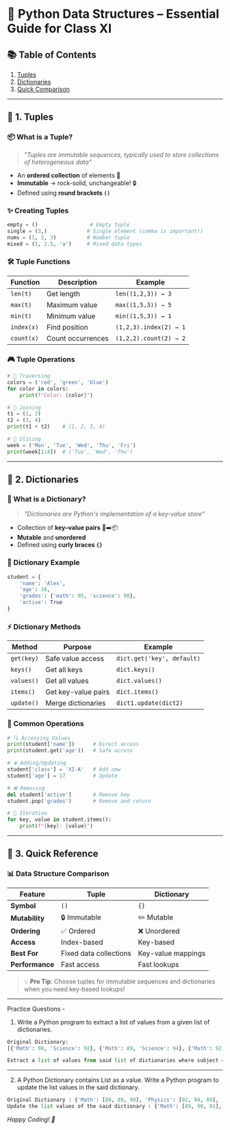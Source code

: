 # 🎯 Python Data Structures – Essential Guide for Class XI

## 📚 Table of Contents
1. [Tuples](#-1-tuples)
2. [Dictionaries](#-2-dictionaries)
3. [Quick Comparison](#-3-quick-reference)

---

## 🔹 1. Tuples
### 📦 What is a Tuple?
> *"Tuples are immutable sequences, typically used to store collections of heterogeneous data"*

- An **ordered collection** of elements 🔢
- **Immutable** → rock-solid, unchangeable! 🔒
- Defined using **round brackets `()`** 

### ✨ Creating Tuples
```python
empty = ()                 # Empty tuple
single = (3,)             # Single element (comma is important!)
nums = (1, 2, 3)          # Number tuple
mixed = (1, 2.5, 'a')     # Mixed data types
```

### 🛠 Tuple Functions
| Function | Description | Example |
|----------|-------------|---------|
| `len(t)` | Get length | `len((1,2,3)) → 3` |
| `max(t)` | Maximum value | `max((1,5,3)) → 5` |
| `min(t)` | Minimum value | `min((1,5,3)) → 1` |
| `index(x)` | Find position | `(1,2,3).index(2) → 1` |
| `count(x)` | Count occurrences | `(1,2,2).count(2) → 2` |

### 🎮 Tuple Operations
```python
# 🔄 Traversing
colors = ('red', 'green', 'blue')
for color in colors:
    print(f"Color: {color}")

# 🔗 Joining
t1 = (1, 2)
t2 = (3, 4)
print(t1 + t2)    # (1, 2, 3, 4)

# 📝 Slicing
week = ('Mon', 'Tue', 'Wed', 'Thu', 'Fri')
print(week[1:4])  # ('Tue', 'Wed', 'Thu')
```

---

## 🔹 2. Dictionaries
### 📖 What is a Dictionary?
> *"Dictionaries are Python's implementation of a key-value store"*

- Collection of **key–value pairs** 🔑➡️📦
- **Mutable** and **unordered** 
- Defined using **curly braces `{}`**

### 🌟 Dictionary Example
```python
student = {
    'name': 'Alex',
    'age': 16,
    'grades': {'math': 95, 'science': 98},
    'active': True
}
```

### ⚡ Dictionary Methods
| Method | Purpose | Example |
|--------|---------|---------|
| `get(key)` | Safe value access | `dict.get('key', default)` |
| `keys()` | Get all keys | `dict.keys()` |
| `values()` | Get all values | `dict.values()` |
| `items()` | Get key-value pairs | `dict.items()` |
| `update()` | Merge dictionaries | `dict1.update(dict2)` |

### 🎯 Common Operations
```python
# 🔍 Accessing Values
print(student['name'])      # Direct access
print(student.get('age'))   # Safe access

# ➕ Adding/Updating
student['class'] = 'XI-A'   # Add new
student['age'] = 17         # Update

# ❌ Removing
del student['active']       # Remove key
student.pop('grades')       # Remove and return

# 🔄 Iteration
for key, value in student.items():
    print(f"{key}: {value}")
```

---

## 🔹 3. Quick Reference
### 📊 Data Structure Comparison

| Feature | Tuple | Dictionary |
|---------|-------|------------|
| **Symbol** | `()` | `{}` |
| **Mutability** | 🔒 Immutable | ✏️ Mutable |
| **Ordering** | ✅ Ordered | ❌ Unordered |
| **Access** | Index-based | Key-based |
| **Best For** | Fixed data collections | Key-value mappings |
| **Performance** | Fast access | Fast lookups |

> 💡 **Pro Tip**: Choose tuples for immutable sequences and dictionaries when you need key-based lookups!

---

Practice Questions - 

1. Write a Python program to extract a list of values from a given list of dictionaries.
```python
Original Dictionary:
[{'Math': 90, 'Science': 92}, {'Math': 89, 'Science': 94}, {'Math': 92, 'Science': 88}]

Extract a list of values from said list of dictionaries where subject = Science [92, 94, 88]
```

---

2. A Python Dictionary contains List as a value. Write a Python program to update the list values in the said dictionary.

```python
Original Dictionary : {'Math': [88, 89, 90], 'Physics': [92, 94, 89], 'Chemistry': [90, 87, 93]}
Update the list values of the said dictionary : {'Math': [89, 90, 91], 'Physics': [90, 92, 87], 'Chemistry': [90, 87, 93]}
```

*Happy Coding! 🚀*
